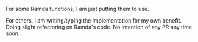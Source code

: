 <p>For some Ramda functions, I am just putting them to use.</p>

<p>For others, I am writing/typing the implementation for my own benefit. Doing slight refactoring on Ramda's code. No intention of any PR any time soon.</p>
